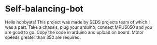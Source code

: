 # Self-balancing-bot
Hello hobbysts! This project was made by SEDS projects team of which I was a part. Take a chassis, plug your arduino, connect MPU6050 and
you are good to go. 
Copy the code in arduino and upload on board. Motor speeds greater than 350 are required.
